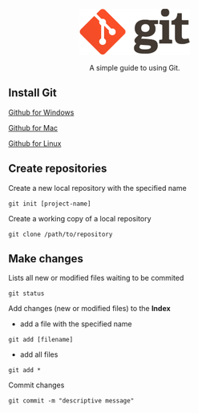 <p align="center">
	<img alt="Git" src="./img/git-icon.png">
</p>
<p align="center">A simple guide to using Git.</p>

## Install Git

[Github for Windows](https://windows.github.com)

[Github for Mac](https://mac.github.com)

[Github for Linux](http://git-scm.com/book/en/Getting-Started-Installing-Git)


## Create repositories

Create a new local repository with the specified name

```
git init [project-name]
```

Create a working copy of a local repository

```
git clone /path/to/repository
```

## Make changes

Lists all new or modified files waiting to be commited

```
git status
```

Add changes (new or modified files) to the **Index**

* add a file with the specified name

```
git add [filename]
```

* add all files

```
git add *
```

Commit changes

```
git commit -m "descriptive message"
```

